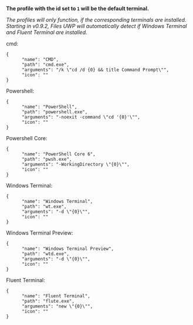 **The profile with the id set to `1` will be the default terminal.**

_The profiles will only function, if the corresponding terminals are installed. Starting in v0.9.2, Files UWP will automatically detect if Windows Terminal and Fluent Terminal are installed._

cmd:
```
{
      "name": "CMD",
      "path": "cmd.exe",
      "arguments": "/k \"cd /d {0} && title Command Prompt\"",
      "icon": ""
}
```
Powershell:
```
{
      "name": "PowerShell",
      "path": "powershell.exe",
      "arguments": "-noexit -command \"cd '{0}'\"",
      "icon": ""
}
```
Powershell Core:
```
{
      "name": "PowerShell Core 6",
      "path": "pwsh.exe",
      "arguments": "-WorkingDirectory \"{0}\"",
      "icon": ""
}
```
Windows Terminal:
```
{
      "name": "Windows Terminal",
      "path": "wt.exe",
      "arguments": "-d \"{0}\"",
      "icon": ""
}
```
Windows Terminal Preview:
```
{
      "name": "Windows Terminal Preview",
      "path": "wtd.exe",
      "arguments": "-d \"{0}\"",
      "icon": ""
}
```
Fluent Terminal:
```
{
      "name": "Fluent Terminal",
      "path": "flute.exe",
      "arguments": "new \"{0}\"",
      "icon": ""
}
```